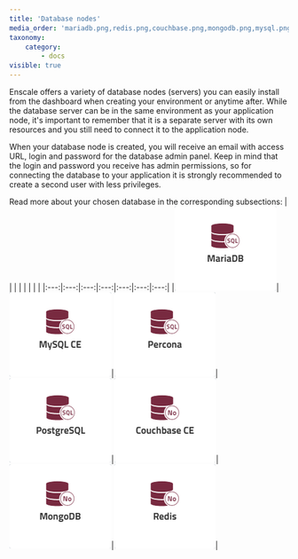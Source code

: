```yaml
---
title: 'Database nodes'
media_order: 'mariadb.png,redis.png,couchbase.png,mongodb.png,mysql.png,percona.png,postgresql.png'
taxonomy:
    category:
        - docs
visible: true
---
```


Enscale offers a variety of database nodes (servers) you can easily install from the dashboard when creating your environment or anytime after. While the database server can be in the same environment as your application node, it's important to remember that it is a separate server with its own resources and you still need to connect it to the application node.

When your database node is created, you will receive an email with access URL, login and password for the database admin panel. Keep in mind that the login and password you receive has admin permissions, so for connecting the database to your application it is strongly recommended to create a second user with less privileges.

Read more about your chosen database in the corresponding subsections:
|   |   |   |   | |   |   |
|:---:|:---:|:---:|:---:|:---:|:---:|:---:|
|[![](mariadb.png)](/database-nodes/mariadb)|[![](mysql.png)](/database-nodes/mysql-ce)|[![](percona.png)](/database-nodes/percona)|[![](postgresql.png)](/database-nodes/postgresql)|[![](couchbase.png)](/database-nodes/couchbase-ce)|[![](mongodb.png)](/database-nodes/mongodb)|[![](redis.png)](/database-nodes/redis)|

